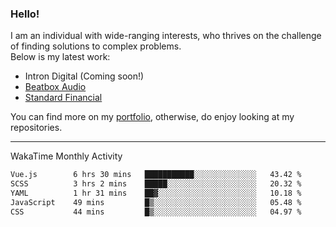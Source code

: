 ### Hello!

I am an individual with wide-ranging interests, who thrives on the challenge of finding solutions to complex problems. <br/> Below is my latest work:
- Intron Digital (Coming soon!)
- [Beatbox Audio](https://bumbleboss.xyz/w/beatbox-audio)
- [Standard Financial](https://bumbleboss.xyz/w/standard-financial)

You can find more on my [portfolio](https://bumbleboss.xyz/work), otherwise, do enjoy looking at my repositories.

---

WakaTime Monthly Activity

<!--START_SECTION:waka-->

```txt
Vue.js        6 hrs 30 mins   ███████████░░░░░░░░░░░░░░   43.42 %
SCSS          3 hrs 2 mins    █████░░░░░░░░░░░░░░░░░░░░   20.32 %
YAML          1 hr 31 mins    ██▓░░░░░░░░░░░░░░░░░░░░░░   10.18 %
JavaScript    49 mins         █▒░░░░░░░░░░░░░░░░░░░░░░░   05.48 %
CSS           44 mins         █▒░░░░░░░░░░░░░░░░░░░░░░░   04.97 %
```

<!--END_SECTION:waka-->
